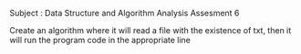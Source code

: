 Subject : Data Structure and Algorithm Analysis
Assesment 6

Create an algorithm where it will read a file with the existence of txt, then it will run the program code in the appropriate line

